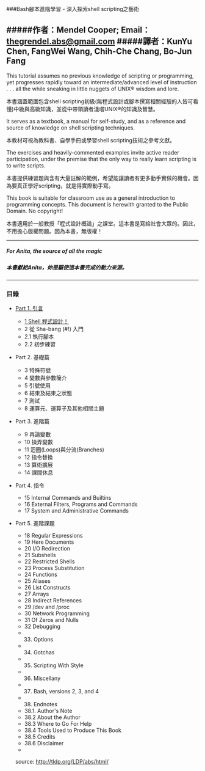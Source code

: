 ###Bash腳本進階學習 - 深入探索shell scripting之藝術

#####作者：Mendel Cooper; Email：thegrendel.abs@gmail.com
#####譯者：KunYu Chen, FangWei Wang, Chih-Che Chang, Bo-Jun Fang
---
This tutorial assumes no previous knowledge of scripting or programming, yet progresses rapidly toward an intermediate/advanced level of instruction . . . all the while sneaking in little nuggets of UNIX® wisdom and lore.

本書涵蓋範圍包含shell scripting初級(無程式設計或腳本撰寫相關經驗的人皆可看懂)中級與高級知識，並從中帶領讀者淺嚐UNIX®的知識及智慧。

It serves as a textbook, a manual for self-study, and as a reference and source of knowledge on shell scripting techniques.

本教材可視為教科書、自學手冊或學習shell scripting技術之參考文獻。

The exercises and heavily-commented examples invite active reader participation, under the premise that the only way to really learn scripting is to write scripts.

本書提供練習題與含有大量註解的範例，希望能讓讀者有更多動手實做的機會。因為要真正學好scripting，就是得實際動手寫。

This book is suitable for classroom use as a general introduction to programming concepts. This document is herewith granted to the Public Domain. No copyright!

本書適用於一般教授「程式設計概論」之課堂。這本書是寫給社會大眾的。因此，不用擔心版權問題。因為本書，無版權！

---
##### For Anita, the source of all the magic
##### 本書獻給Anita，妳是驅使這本書完成的動力來源。

---

### 目錄

* [Part 1. 引言](https://github.com/deanboole/abs/blob/master/part1-introduction.md)

  * [1 Shell 程式設計！](https://github.com/deanboole/abs/blob/master/ch1.md)
  * 2 從 Sha-bang (#!) 入門
  * 2.1 執行腳本
  * 2.2 初步練習

* Part 2. 基礎篇

  * 3 特殊符號
  * 4 變數與參數簡介
  * 5 引號使用
  * 6 結束及結束之狀態
  * 7 測試
  * 8 運算元、運算子及其他相關主題

* Part 3. 進階篇
  * 9 再論變數
  * 10 操弄變數
  * 11 迴圈(Loops)與分流(Branches)
  * 12 指令替換
  * 13 算術擴展
  * 14 課間休息

* Part 4. 指令
  * 15 Internal Commands and Builtins
  * 16 External Filters, Programs and Commands
  * 17 System and Administrative Commands

* Part 5. 進階課題
  * 18 Regular Expressions
  * 19 Here Documents
  * 20 I/O Redirection
  * 21 Subshells
  * 22 Restricted Shells
  * 23 Process Substitution
  * 24 Functions
  * 25 Aliases
  * 26 List Constructs
  * 27 Arrays
  * 28 Indirect References
  * 29 /dev and /proc
  * 30 Network Programming
  * 31 Of Zeros and Nulls
  * 32 Debugging
  * 33. Options
  * 34. Gotchas
  * 35. Scripting With Style
  * 36. Miscellany
  * 37. Bash, versions 2, 3, and 4
  * 38. Endnotes
  * 38.1. Author's Note
  * 38.2 About the Author
  * 38.3 Where to Go For Help
  * 38.4 Tools Used to Produce This Book
  * 38.5 Credits
  * 38.6 Disclaimer
  * 
  source: http://tldp.org/LDP/abs/html/
